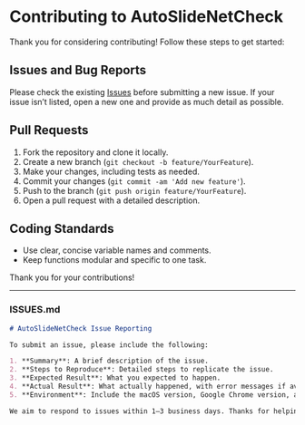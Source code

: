 # Contributing to AutoSlideNetCheck

Thank you for considering contributing! Follow these steps to get started:

## Issues and Bug Reports

Please check the existing [Issues](https://github.com/ldeanelliott/macslideboot/issues) before submitting a new issue. If your issue isn’t listed, open a new one and provide as much detail as possible.

## Pull Requests

1. Fork the repository and clone it locally.
2. Create a new branch (`git checkout -b feature/YourFeature`).
3. Make your changes, including tests as needed.
4. Commit your changes (`git commit -am 'Add new feature'`).
5. Push to the branch (`git push origin feature/YourFeature`).
6. Open a pull request with a detailed description.

## Coding Standards

- Use clear, concise variable names and comments.
- Keep functions modular and specific to one task.

Thank you for your contributions!

---

### ISSUES.md

```markdown
# AutoSlideNetCheck Issue Reporting

To submit an issue, please include the following:

1. **Summary**: A brief description of the issue.
2. **Steps to Reproduce**: Detailed steps to replicate the issue.
3. **Expected Result**: What you expected to happen.
4. **Actual Result**: What actually happened, with error messages if available.
5. **Environment**: Include the macOS version, Google Chrome version, and any other relevant details.

We aim to respond to issues within 1–3 business days. Thanks for helping improve AutoSlideNetCheck!
